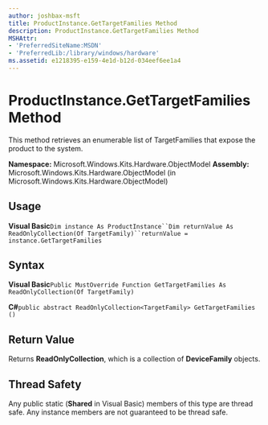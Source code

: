```yaml
---
author: joshbax-msft
title: ProductInstance.GetTargetFamilies Method
description: ProductInstance.GetTargetFamilies Method
MSHAttr:
- 'PreferredSiteName:MSDN'
- 'PreferredLib:/library/windows/hardware'
ms.assetid: e1218395-e159-4e1d-b12d-034eef6ee1a4
---
```


# ProductInstance.GetTargetFamilies Method


This method retrieves an enumerable list of TargetFamilies that expose the product to the system.

**Namespace:** Microsoft.Windows.Kits.Hardware.ObjectModel **Assembly:** Microsoft.Windows.Kits.Hardware.ObjectModel (in Microsoft.Windows.Kits.Hardware.ObjectModel)

## Usage


**Visual Basic**`Dim instance As ProductInstance``Dim returnValue As ReadOnlyCollection(Of TargetFamily)``returnValue = instance.GetTargetFamilies`

## Syntax


**Visual Basic**`Public MustOverride Function GetTargetFamilies As ReadOnlyCollection(Of TargetFamily)`

**C#**`public abstract ReadOnlyCollection<TargetFamily> GetTargetFamilies ()`

## Return Value


Returns **ReadOnlyCollection**, which is a collection of **DeviceFamily** objects.

## Thread Safety


Any public static (**Shared** in Visual Basic) members of this type are thread safe. Any instance members are not guaranteed to be thread safe.

 

 






